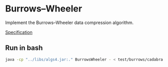 # Burrows–Wheeler

Implement the Burrows–Wheeler data compression algorithm.

[Specification](https://coursera.cs.princeton.edu/algs4/assignments/burrows/specification.php)

## Run in bash

```bash
java -cp "../libs/algs4.jar:." BurrowsWheeler - < test/burrows/cadabra.txt | java -cp "../libs/algs4.jar" edu.princeton.cs.algs4.HexDump 16
```
